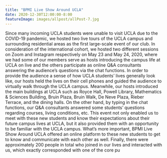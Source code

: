 ```yaml
---
title: "BPMI Live Show Around UCLA"
date: 2020-12-30T12:00:00-8:00
featureImage: images/allpost/allPost-7.jpg
---
```


Since many incoming UCLA students were unable to visit UCLA due to the COVID-19 pandemic, we hosted two live tours of the UCLA campus and surrounding residential areas as the first large-scale event of our club. In consideration of the international cohort, we hosted two different sessions on Zoom and Instagram respectively on May 23 and May 24, 2020, where we had some of our members serve as hosts introducing the campus life at UCLA on live and the others participate as online Q&A consultants answering the audience’s questions via the chat functions.
In order to provide the audience a sense of how UCLA students’ lives generally look like, our hosts held the lives on their cell phones and guided the audience to virtually walk through the UCLA campus. Meanwhile, our hosts introduced the main buildings at UCLA such as Royce Hall, Powell Library, Mathematics & Sciences Building, Bruin Plaza, Bruin Walk, De Neve Plaza, Rieber Terrace, and the dining halls. On the other hand, by typing in the chat functions, our Q&A consultants answered some students’ questions regarding courses, living conditions, etc.
This event not only enabled us to meet with these new students and know their expectations about their future campus lives at UCLA, but it also provided them with an opportunity to be familiar with the UCLA campus. What’s more important, BPMI Live Show Around UCLA offered an online platform to these new students to get to know and communicate with each other as well. Finally, there were approximately 200 people in total who joined in our lives and interacted with us, which exactly corresponded with one of the core pu

